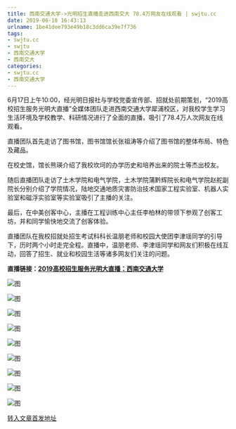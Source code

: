 ```yaml
---
title: 西南交通大学->光明招生直播走进西南交大 78.4万网友在线观看 | swjtu.cc
date: 2019-06-18 16:43:13
urlname: 1be41dee793e49b18c3dd6ca39e7f736
tags: 
- swjtu.cc
- swjtu
- 西南交通大学
- 西南交大
categories:
- swjtu.cc
- 西南交通大学
---
```



6月17日上午10:00，经光明日报社与学校党委宣传部、招就处前期策划，“2019高校招生服务光明大直播”全媒体团队走进西南交通大学犀浦校区，对我校学生学习生活环境及学校教学、科研情况进行了全面的直播，吸引了78.4万人次网友在线观看。

直播团队首先走访了图书馆，图书馆馆长张祖涛等介绍了图书馆的整体布局、特色及藏品。

在校史馆，馆长熊瑛介绍了我校坎坷的办学历史和培养出来的院士等杰出校友。

随后直播团队走访了土木学院和电气学院，土木学院蒲黔辉院长和电气学院赵舵副院长分别介绍了学院情况，陆地交通地质灾害防治技术国家工程实验室、机器人实验室和磁浮实验室等实验室吸引了主播的关注。

最后，在中美创客中心，主播在工程训练中心主任李柏林的带领下参观了创客工坊，并和同学愉快地交流了创客体验。

直播团队在我校招就处招生考试科科长温朋老师和校园大使团李津瑶同学的引导下，历时两个小时走完全程。直播中，温朋老师、李津瑶同学和网友们积极在线互动，回答了招生、就业和校园生活等诸多网友们关注的问题。

**直播链接：[2019高校招生服务光明大直播：西南交通大学](https://www.yizhibo.com/l/E4X9wZwJYS316Y5Y.html)**



![图](https://news.swjtu.edu.cn/upload/201906/18/201906181622020239.jpg)

![图](https://news.swjtu.edu.cn/upload/201906/18/201906181621464830.jpg)

![图](https://news.swjtu.edu.cn/upload/201906/18/201906181621242848.jpg)

![图](https://news.swjtu.edu.cn/upload/201906/18/201906181621085209.jpg)

![图](https://news.swjtu.edu.cn/upload/201906/18/201906181620088615.png)

![图](https://news.swjtu.edu.cn/upload/201906/18/201906181619441790.jpg)

![图](https://news.swjtu.edu.cn/upload/201906/18/201906181618539512.jpg)

![图](https://news.swjtu.edu.cn/upload/201906/18/201906181618199882.jpg)

![图](https://news.swjtu.edu.cn/upload/201906/18/201906181618054394.jpg)

[转入文章首发地址](https://news.swjtu.edu.cn/shownews-18556.shtml)